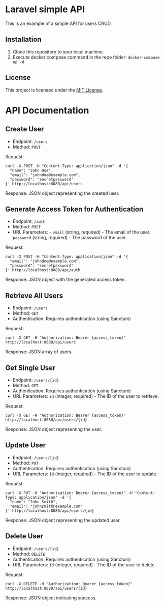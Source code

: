 # Laravel simple API

This is an example of a simple API for users CRUD.

## Installation

1. Clone this repository to your local machine.
2. Execute docker compose command in the repo folder: `docker-compose up -d `

## License

This project is licensed under the [MIT License](LICENSE).


# API Documentation

## Create User

- Endpoint: `/users`
- Method: `POST`

Request:
```
curl -X POST -H "Content-Type: application/json" -d '{
  "name": "John Doe",
  "email": "johndoe@example.com",
  "password": "secretpassword"
}' http://localhost:8080/api/users
```

Response: JSON object representing the created user.

## Generate Access Token for Authentication

- Endpoint: `/auth`
- Method: `POST`
- URL Parameters: - `email` (string, required) - The email of the user. `password` (string, required) - The password of the user.

Request:
```
curl -X POST -H "Content-Type: application/json" -d '{
  "email": "johndoe@example.com",
  "password": "secretpassword"
}' http://localhost:8080/api/auth
```

Response: JSON object with the generated access token.

## Retrieve All Users

- Endpoint: `/users`
- Method: `GET`
- Authentication: Requires authentication (using Sanctum)

Request:
```
curl -X GET -H "Authorization: Bearer {access_token}" http://localhost:8080/api/users
```

Response: JSON array of users.

## Get Single User

- Endpoint: `/users/{id}`
- Method: `GET`
- Authentication: Requires authentication (using Sanctum)
- URL Parameters: `id` (integer, required) - The ID of the user to retrieve.

Request:
```
curl -X GET -H "Authorization: Bearer {access_token}" http://localhost:8080/api/users/{id}
```
Response: JSON object representing the user.

## Update User

- Endpoint: `/users/{id}`
- Method: `PUT`
- Authentication: Requires authentication (using Sanctum)
- URL Parameters: `id` (integer, required) - The ID of the user to update.

Request:
```
curl -X PUT -H "Authorization: Bearer {access_token}" -H "Content-Type: application/json" -d '{
  "name": "John Smith",
  "email": "johnsmith@example.com"
}' http://localhost:8080/api/users/{id}
```

Response: JSON object representing the updated user.

## Delete User

- Endpoint: `/users/{id}`
- Method: `DELETE`
- Authentication: Requires authentication (using Sanctum)
- URL Parameters: `id` (integer, required) - The ID of the user to delete.

Request:
```
curl -X DELETE -H "Authorization: Bearer {access_token}" http://localhost:8080/api/users/{id}
```


Response: JSON object indicating success.
